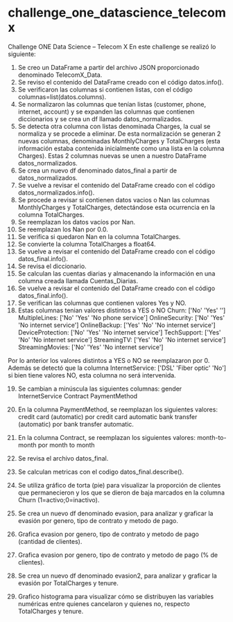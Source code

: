 # challenge_one_datascience_telecomx
Challenge ONE Data Science – Telecom X
En este challenge se realizó lo siguiente:

1.   Se creo un DataFrame a partir del archivo JSON proporcionado denominado TelecomX_Data.
2.   Se reviso el contenido del DataFrame creado con el código datos.info().
3.   Se verificaron las columnas si contienen listas, con el código columnas=list(datos.columns).
4.   Se normalizaron las columnas que tenían listas (customer, phone, internet, account) y se expanden las columnas que contienen diccionarios y se crea un df llamado datos_normalizados.
5.   Se detecta otra columna con listas denominada Charges, la cual se normaliza y se procede a eliminar. De esta normalización se generan 2 nuevas columnas, denominadas MonthlyCharges y TotalCharges (esta información estaba contenida inicialmente como una lista en la columna Charges). Estas 2 columnas nuevas se unen a nuestro DataFrame datos_normalizados.
6.   Se crea un nuevo df denominado datos_final a partir de datos_normalizados.
7.   Se vuelve a revisar el contenido del DataFrame creado con el código datos_normalizados.info().
8.   Se procede a revisar si contienen datos vacios o Nan las columnas MonthlyCharges y TotalCharges, detectándose esta ocurrencia en la columna TotalCharges.
9.   Se reemplazan los datos vacíos por Nan.
10.  Se reemplazan los Nan por 0.0.
11.  Se verifica si quedaron Nan en la columna TotalCharges.
12.  Se convierte la columna TotalCharges a float64.
13.  Se vuelve a revisar el contenido del DataFrame creado con el código datos_final.info().
14.  Se revisa el diccionario.
15.  Se calculan las cuentas diarias y almacenando la información en una columna creada llamada Cuentas_Diarias.
16.  Se vuelve a revisar el contenido del DataFrame creado con el código datos_final.info().
17.  Se verifican las columnas que contienen valores Yes y NO.
18.  Estas columnas tenian valores distintos a YES o NO
Churn: ['No' 'Yes' ''] 
MultipleLines: ['No' 'Yes' 'No phone service'] 
OnlineSecurity: ['No' 'Yes' 'No internet service'] 
OnlineBackup: ['Yes' 'No' 'No internet service'] 
DeviceProtection: ['No' 'Yes' 'No internet service'] 
TechSupport: ['Yes' 'No' 'No internet service'] 
StreamingTV: ['Yes' 'No' 'No internet service'] 
StreamingMovies: ['No' 'Yes' 'No internet service']

Por lo anterior los valores distintos a YES o NO se reemplazaron por 0.
Además se detectó que la columna InternetService: ['DSL' 'Fiber optic' 'No'] si bien tiene valores NO, esta columna no será intervenida.

19.  Se cambian a minúscula las siguientes columnas:
gender
InternetService
Contract
PaymentMethod

21.  En la columna PaymentMethod, se reemplazan los siguientes valores:
credit card (automatic) por credit card automatic
bank transfer (automatic) por bank transfer automatic.

23.  En la columna Contract, se reemplazan los siguientes valores:
month-to-month por month to month

25.  Se revisa el archivo datos_final.
26.  Se calculan metricas con el codigo datos_final.describe().
27.  Se utiliza gráfico de torta (pie) para visualizar la proporción de clientes que permanecieron y los que se dieron de baja marcados en la columna Churn (1=activo;0=inactivo).
28.  Se crea un nuevo df denominado evasion, para analizar y graficar la evasión por genero, tipo de contrato y metodo de pago.
29.  Grafica evasion por genero, tipo de contrato y metodo de pago (cantidad de clientes).
30.  Grafica evasion por genero, tipo de contrato y metodo de pago (% de clientes).
31.  Se crea un nuevo df denominado evasion2, para analizar y graficar la evasión por TotalCharges y tenure.
32.  Grafico histograma para visualizar cómo se distribuyen las variables numéricas entre quienes cancelaron y quienes no, respecto TotalCharges y tenure.
